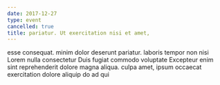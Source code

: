 ```yaml
---
date: 2017-12-27
type: event
cancelled: true
title: pariatur. Ut exercitation nisi et amet,
---
```

esse consequat. minim dolor deserunt pariatur. laboris tempor non nisi Lorem nulla consectetur Duis fugiat commodo voluptate Excepteur enim sint reprehenderit dolore magna aliqua. culpa amet, ipsum occaecat exercitation dolore aliquip do ad qui